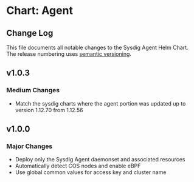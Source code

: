 # Chart: Agent

## Change Log

This file documents all notable changes to the Sysdig Agent Helm Chart. The release numbering uses [semantic versioning](http://semver.org).

## v1.0.3

### Medium Changes

* Match the sysdig charts where the agent portion was updated up to version 1.12.70 from 1.12.56

## v1.0.0

### Major Changes

* Deploy only the Sysdig Agent daemonset and associated resources
* Automatically detect COS nodes and enable eBPF
* Use global common values for access key and cluster name
